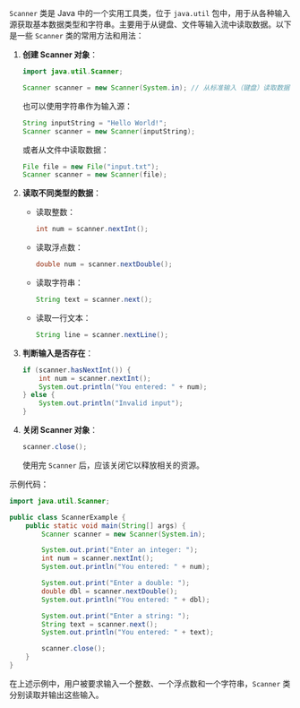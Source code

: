`Scanner` 类是 Java 中的一个实用工具类，位于 `java.util` 包中，用于从各种输入源获取基本数据类型和字符串。主要用于从键盘、文件等输入流中读取数据。以下是一些 `Scanner` 类的常用方法和用法：

1. **创建 Scanner 对象**：

   ```java
   import java.util.Scanner;

   Scanner scanner = new Scanner(System.in); // 从标准输入（键盘）读取数据
   ```

   也可以使用字符串作为输入源：

   ```java
   String inputString = "Hello World!";
   Scanner scanner = new Scanner(inputString);
   ```

   或者从文件中读取数据：

   ```java
   File file = new File("input.txt");
   Scanner scanner = new Scanner(file);
   ```

2. **读取不同类型的数据**：

   - 读取整数：

     ```java
     int num = scanner.nextInt();
     ```

   - 读取浮点数：

     ```java
     double num = scanner.nextDouble();
     ```

   - 读取字符串：

     ```java
     String text = scanner.next();
     ```

   - 读取一行文本：

     ```java
     String line = scanner.nextLine();
     ```

3. **判断输入是否存在**：

   ```java
   if (scanner.hasNextInt()) {
       int num = scanner.nextInt();
       System.out.println("You entered: " + num);
   } else {
       System.out.println("Invalid input");
   }
   ```

4. **关闭 Scanner 对象**：

   ```java
   scanner.close();
   ```

   使用完 `Scanner` 后，应该关闭它以释放相关的资源。

示例代码：

```java
import java.util.Scanner;

public class ScannerExample {
    public static void main(String[] args) {
        Scanner scanner = new Scanner(System.in);

        System.out.print("Enter an integer: ");
        int num = scanner.nextInt();
        System.out.println("You entered: " + num);

        System.out.print("Enter a double: ");
        double dbl = scanner.nextDouble();
        System.out.println("You entered: " + dbl);

        System.out.print("Enter a string: ");
        String text = scanner.next();
        System.out.println("You entered: " + text);

        scanner.close();
    }
}
```

在上述示例中，用户被要求输入一个整数、一个浮点数和一个字符串，`Scanner` 类分别读取并输出这些输入。